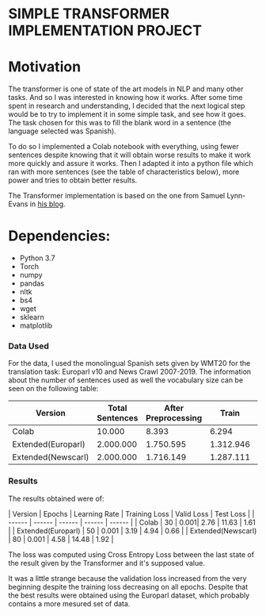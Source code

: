 # SIMPLE TRANSFORMER IMPLEMENTATION PROJECT
# Motivation
The transformer is one of state of the art models in NLP and many other tasks. And so I was interested in knowing how it works. After some time spent in research and understanding, I decided that the next logical step would be to try to implement it in some simple task, and see how it goes. The task chosen for this was to fill the blank word in a sentence (the language selected was Spanish).

To do so I implemented a Colab notebook with everything, using fewer sentences despite knowing that it will obtain worse results to make it work more quickly and assure it works. Then I adapted it into a python file which ran with more sentences (see the table of characteristics below), more power and tries to obtain better results.

The Transformer implementation is based on the one from Samuel Lynn-Evans in [his blog](https://blog.floydhub.com/the-transformer-in-pytorch/).

# Dependencies:

- Python 3.7
- Torch
- numpy
- pandas
- nltk
- bs4
- wget
- sklearn
- matplotlib



### Data Used
For the data, I used the monolingual Spanish sets given by WMT20 for the translation task: Europarl v10 and News Crawl 2007-2019. The information about the number of sentences used as well the vocabulary size can be seen on the following table:

| Version | Total Sentences | After Preprocessing | Train | Valid | Test | #words vocabulary | Total words |
| ------ | ------ | ------ |  ------ | ------ | ------ | ------ | ------ |
| Colab | 10.000 | 8.393 |  6.294 | 1.259 | 840 | 5.000 | 20.827 |
| Extended(Europarl) | 2.000.000 | 1.750.595 | 1.312.946 | 262.589 | 175.060 | 20.000 | 94.975 |
| Extended(Newscarl) | 2.000.000 | 1.716.149 | 1.287.111 | 257.422 | 171.616 |  20.000 | 224.962 |

### Results

The results obtained were of:

| Version | Epochs | Learning Rate | Training Loss | Valid Loss | Test Loss |
| ------ | ------ | ------ |  ------ | ------ |
| Colab | 30 | 0.001| 2.76 |  11.63 | 1.61 |
| Extended(Europarl) | 50 | 0.001 | 3.19 | 4.94 | 0.66 |
| Extended(Newscarl) | 80 | 0.001 | 4.58 | 14.48 | 1.92 | 

The loss was computed using Cross Entropy Loss between the last state of the result given by the Transformer and it's supposed value.

It was a little strange because the validation loss increased from the very beginning despite the training loss decreasing on all epochs. Despite that the best results were obtained using the Europarl dataset, which probably contains a more mesured set of data.

